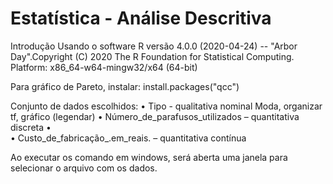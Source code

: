 # Estatística - Análise Descritiva

Introdução
	Usando o software R versão 4.0.0 (2020-04-24) -- "Arbor Day".Copyright (C) 2020 The R Foundation for Statistical Computing.
Platform: x86_64-w64-mingw32/x64 (64-bit)

Para gráfico de Pareto, instalar: install.packages("qcc")

	
Conjunto de dados escolhidos:
•	Tipo	- qualitativa nominal
		Moda, organizar tf, gráfico (legendar)
•	Número_de_parafusos_utilizados – quantitativa discreta
•	
•	Custo_de_fabricação_.em_reais. – quantitativa contínua

Ao executar os comando em windows, será aberta uma janela para selecionar o arquivo com os dados.
